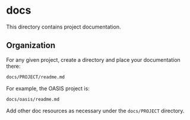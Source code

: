 # docs

This directory contains project documentation.

## Organization

For any given project, create a directory and place your documentation there:

```bash
docs/PROJECT/readme.md
```

For example, the OASIS project is:

```bash
docs/oasis/readme.md
```

Add other doc resources as necessary under the `docs/PROJECT` directory.
